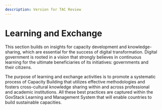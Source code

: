 ```yaml
---
description: Version for TAC Review
---
```


# Learning and Exchange

This section builds on insights for capacity development and knowledge-sharing, which are essential for the success of digital transformation. Digital government is rooted in a vision that strongly believes in continuous learning for the ultimate beneficiaries of its initiatives: governments and their citizens.

The purpose of learning and exchange activities is to promote a systematic process of Capacity Building that utilizes effective methodologies and fosters cross-cultural knowledge sharing within and across professional and academic institutions. All these best practices are captured within the GovStack Learning and Management System that will enable countries to build sustainable capacities.
